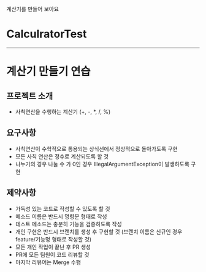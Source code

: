 계산기를 만들어 보아요

# CalculratorTest

---

# 계산기 만들기 연습

## 프로젝트 소개
- 사칙연산을 수행하는 계산기 (+, -, *, /, %)

## 요구사항
- 사칙연산이 수학적으로 통용되는 상식선에서 정상적으로 돌아가도록 구현
- 모든 사칙 연산은 정수로 계산되도록 할 것
- 나누기의 경우 나눌 수 가 0인 경우 IllegalArgumentException이 발생하도록 구현

## 제약사항
- 가독성 있는 코드로 작성할 수 있도록 할 것
- 메소드 이름은 반드시 명령문 형태로 작성
- 테스트 메소드는 충분히 기능을 검증하도록 작성
- 개인 구현은 반드시 브랜치를 생성 후 구현할 것
  (브랜치 이름은 신규인 경우 feature/기능명 형태로 작성할 것)
- 모든 개인 작업이 끝난 후 PR 생성
- PR에 모든 팀원이 코드 리뷰할 것
- 마지막 리뷰어는 Merge 수행
